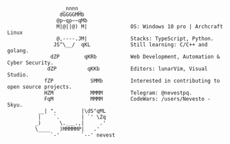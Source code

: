 ````
                  _nnnn_
                 dGGGGMMb
                @p~qp~~qMb          
                M|@||@) M|              OS: Windows 10 pro | Archcraft Linux
                @,----.JM|              Stacks: TypeScript, Python.
               JS^\__/  qKL             Still learning: C/C++ and golang.
              dZP        qKRb           Web Development, Automation & Cyber Security.
             dZP          qKKb          Editors: lunarVim, Visual Studio.
            fZP            SMMb         Interested in contributing to open source projects.
            HZM            MMMM         Telegram: @nevestpq.
            FqM            MMMM         CodeWars: /users/Nevesto - 5kyu.
          __| ".        |\dS"qML
          |    `.       | `' \Zq
         _)      \.___.,|     .'
         \____   )MMMMMP|   .'
              `-'       `--' nevest
````

<!--
<p align="center">
        <b>Coding Enthusiast</b></br>
        </br>
        <img src="https://www.codewars.com/users/Nevesto/badges/small" alt="" srcset="">
</p>



Professional in a lot of things. Like read, i like good books.

```C++
#include <iostream>
#include <stdio.h>

using namespace std::nevest ネベ;

int main() {
    char info[128] = "Software Engineer";

    char langs[3] = { "C++", "Python", "JavaScript", "TypeScript" };
    char knowledge[1] = { "Programming", "Math"};
    return 0; 
}
```
```js
import Developer from 'Nevesto';

class AboutMe extends Developer {
  name = 'Guilherme';
  age = '17';
  appreciations = [Good Books, Ramen Noodles, Coffe];
}

class Skills extends Developer {
  stacks  = ['typescript, python, java, C++'];
  area  = ['web development, automation, reverse engineering'];
  frameworks = ['vue.js, CherryPy'];
  Software = [Visual Studio Code, Visual Studio, Unity];
}
```
-->
